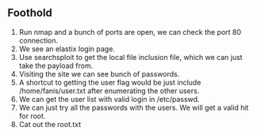 ## Foothold

1. Run nmap and a bunch of ports are open, we can check the port 80 connection.
2. We see an elastix login page.
3. Use searchsploit to get the local file inclusion file, which we can just take the payload from.
4. Visiting the site we can see bunch of passwords.
5. A shortcut to getting the user flag would be just include /home/fanis/user.txt after enumerating the other users.
6. We can get the user list with valid login in /etc/passwd.
7. We can just try all the passwords with the users. We will get a valid hit for root.
8. Cat out the root.txt
